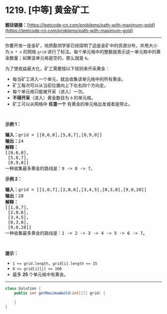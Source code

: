 # 1219. [中等] 黄金矿工

**题目链接：**[https://leetcode-cn.com/problems/path-with-maximum-gold](https://leetcode-cn.com/problems/path-with-maximum-gold)

---

<div class="content__1Y2H">
 <div class="notranslate">
  <p>你要开发一座金矿，地质勘测学家已经探明了这座金矿中的资源分布，并用大小为&nbsp;<code>m * n</code> 的网格 <code>grid</code> 进行了标注。每个单元格中的整数就表示这一单元格中的黄金数量；如果该单元格是空的，那么就是 <code>0</code>。</p> 
  <p>为了使收益最大化，矿工需要按以下规则来开采黄金：</p> 
  <ul> 
   <li>每当矿工进入一个单元，就会收集该单元格中的所有黄金。</li> 
   <li>矿工每次可以从当前位置向上下左右四个方向走。</li> 
   <li>每个单元格只能被开采（进入）一次。</li> 
   <li><strong>不得开采</strong>（进入）黄金数目为 <code>0</code> 的单元格。</li> 
   <li>矿工可以从网格中 <strong>任意一个</strong> 有黄金的单元格出发或者是停止。</li> 
  </ul> 
  <p>&nbsp;</p> 
  <p><strong>示例 1：</strong></p> 
  <pre class="language-text"><strong>输入：</strong>grid = [[0,6,0],[5,8,7],[0,9,0]]
<strong>输出：</strong>24
<strong>解释：</strong>
[[0,6,0],
 [5,8,7],
 [0,9,0]]
一种收集最多黄金的路线是：9 -&gt; 8 -&gt; 7。
</pre> 
  <p><strong>示例 2：</strong></p> 
  <pre class="language-text"><strong>输入：</strong>grid = [[1,0,7],[2,0,6],[3,4,5],[0,3,0],[9,0,20]]
<strong>输出：</strong>28
<strong>解释：</strong>
[[1,0,7],
 [2,0,6],
 [3,4,5],
 [0,3,0],
 [9,0,20]]
一种收集最多黄金的路线是：1 -&gt; 2 -&gt; 3 -&gt; 4 -&gt; 5 -&gt; 6 -&gt; 7。
</pre> 
  <p>&nbsp;</p> 
  <p><strong>提示：</strong></p> 
  <ul> 
   <li><code>1 &lt;= grid.length,&nbsp;grid[i].length &lt;= 15</code></li> 
   <li><code>0 &lt;= grid[i][j] &lt;= 100</code></li> 
   <li>最多 <strong>25 </strong>个单元格中有黄金。</li> 
  </ul> 
 </div>
</div>

---

```java
class Solution {
    public int getMaximumGold(int[][] grid) {
        
    }
}
```
